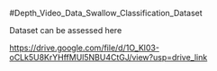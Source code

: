 #Depth_Video_Data_Swallow_Classification_Dataset

Dataset can be assessed here

https://drive.google.com/file/d/1O_Kl03-oCLk5U8KrYHffMUl5NBU4CtGJ/view?usp=drive_link